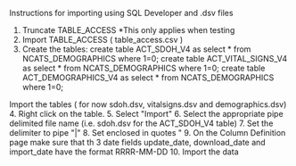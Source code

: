Instructions for importing using SQL Developer and .dsv files
1. Truncate TABLE_ACCESS *This only applies when testing
2. Import TABLE_ACCESS ( table_access.csv ) 
3. Create the tables:
	create table ACT_SDOH_V4 as select * from NCATS_DEMOGRAPHICS where 1=0;
	create table ACT_VITAL_SIGNS_V4 as select * from NCATS_DEMOGRAPHICS where 1=0;
	create table ACT_DEMOGRAPHICS_V4 as select * from NCATS_DEMOGRAPHICS where 1=0;

Import the tables ( for now sdoh.dsv, vitalsigns.dsv and demographics.dsv)
4. Right click on the table.
5. Select "Import"
6. Select the appropriate pipe delimited file name (i.e. sdoh.dsv for the ACT_SDOH_V4 table)
7. Set the delimiter to pipe "|"
8. Set enclosed in quotes "
9. On the Column Definition page make sure that th 3 date fields update_date, download_date and import_date have the format RRRR-MM-DD
10. Import the data
